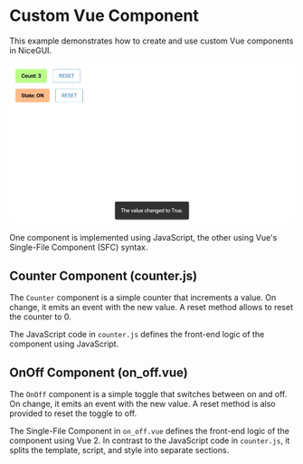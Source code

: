 # Custom Vue Component
This example demonstrates how to create and use custom Vue components in NiceGUI.

![Screenshot](screenshot.webp)

One component is implemented using JavaScript, the other using Vue's Single-File Component (SFC) syntax.

## Counter Component (counter.js)

The `Counter` component is a simple counter that increments a value.
On change, it emits an event with the new value.
A reset method allows to reset the counter to 0.

The JavaScript code in `counter.js` defines the front-end logic of the component using JavaScript.

## OnOff Component (on_off.vue)

The `OnOff` component is a simple toggle that switches between on and off.
On change, it emits an event with the new value.
A reset method is also provided to reset the toggle to off.

The Single-File Component in `on_off.vue` defines the front-end logic of the component using Vue 2.
In contrast to the JavaScript code in `counter.js`, it splits the template, script, and style into separate sections.
